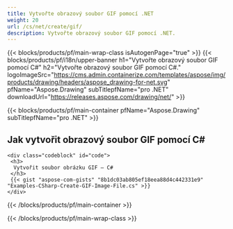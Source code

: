 ```yaml
---
title: Vytvořte obrazový soubor GIF pomocí .NET
weight: 20
url: /cs/net/create/gif/
description: Vytvořte obrazový soubor GIF pomocí .NET.
---
```


{{< blocks/products/pf/main-wrap-class isAutogenPage="true" >}}
{{< blocks/products/pf/i18n/upper-banner h1="Vytvořte obrazový soubor GIF pomocí C#" h2="Vytvořte obrazový soubor GIF pomocí C#." logoImageSrc="https://cms.admin.containerize.com/templates/aspose/img/products/drawing/headers/aspose_drawing-for-net.svg" pfName="Aspose.Drawing" subTitlepfName="pro .NET" downloadUrl="https://releases.aspose.com/drawing/net/" >}}

{{< blocks/products/pf/main-container pfName="Aspose.Drawing" subTitlepfName="pro .NET" >}}

<h2>Jak vytvořit obrazový soubor GIF pomocí C#</h2>

    <div class="codeblock" id="code">
     <h3>
      Vytvořit soubor obrázku GIF – C#
     </h3>
     {{< gist "aspose-com-gists" "8b1dc03ab805ef18eea88d4c442331e9" "Examples-CSharp-Create-GIF-Image-File.cs" >}}
    </div>

{{< /blocks/products/pf/main-container >}}


{{< /blocks/products/pf/main-wrap-class >}}
